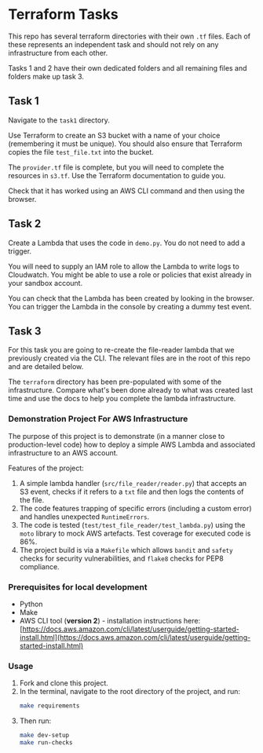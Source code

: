 # Terraform Tasks

This repo has several terraform directories with their own `.tf` files. Each of these represents an independent task and should not rely on any infrastructure from each other.

Tasks 1 and 2 have their own dedicated folders and all remaining files and folders make up task 3.
## Task 1

Navigate to the `task1` directory. 

Use Terraform to create an S3 bucket with a name of your choice (remembering it must be unique). You should also ensure that Terraform copies the file `test_file.txt` into the bucket.

The `provider.tf` file is complete, but you will need to complete the resources in `s3.tf`. Use the Terraform documentation to guide you.

Check that it has worked using an AWS CLI command and then using the browser.

## Task 2

Create a Lambda that uses the code in `demo.py`. You do not need to add a trigger.

You will need to supply an IAM role to allow the Lambda to write logs to Cloudwatch. You might be able to use a role or policies that exist already in your sandbox account.

You can check that the Lambda has been created by looking in the browser. You can trigger the Lambda in the console by creating a dummy test event. 

## Task 3 

For this task you are going to re-create the file-reader lambda that we previously created via the CLI. The relevant files are in the root of this repo and are detailed below. 

The `terraform` directory has been pre-populated with some of the infrastructure. Compare what's been done already to what was created last time and use the docs to help you complete the lambda infrastructure.
### Demonstration Project For AWS Infrastructure

The purpose of this project is to demonstrate (in a manner close to production-level code) how to deploy a simple AWS Lambda and associated infrastructure to an AWS account.

Features of the project:
1. A simple lambda handler (`src/file_reader/reader.py`) that accepts an S3 event, checks if it refers to a `txt` file and then logs the contents of the file.
2. The code features trapping of specific errors (including a custom error) and handles unexpected `RuntimeErrors`.
3. The code is tested (`test/test_file_reader/test_lambda.py`) using the `moto` library to mock AWS artefacts. Test coverage for executed code is 86%.
4. The project build is via a `Makefile` which allows `bandit` and `safety` checks for security vulnerabilities, and `flake8` checks for PEP8 compliance.


### Prerequisites for local development
- Python
- Make
- AWS CLI tool (__version 2__) - installation instructions here: [https://docs.aws.amazon.com/cli/latest/userguide/getting-started-install.html](https://docs.aws.amazon.com/cli/latest/userguide/getting-started-install.html)

### __Usage__

1. Fork and clone this project.
2. In the terminal, navigate to the root directory of the project, and run:
    ```bash
    make requirements
    ```
3. Then run:
    ```bash
    make dev-setup
    make run-checks
    ```
 